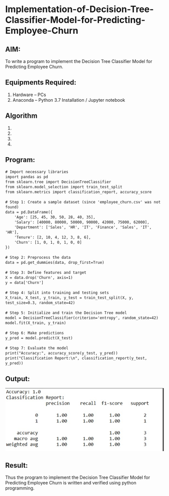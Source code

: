 # Implementation-of-Decision-Tree-Classifier-Model-for-Predicting-Employee-Churn

## AIM:
To write a program to implement the Decision Tree Classifier Model for Predicting Employee Churn.

## Equipments Required:
1. Hardware – PCs
2. Anaconda – Python 3.7 Installation / Jupyter notebook

## Algorithm
1. 
2. 
3. 
4. 

## Program:
```
# Import necessary libraries
import pandas as pd
from sklearn.tree import DecisionTreeClassifier
from sklearn.model_selection import train_test_split
from sklearn.metrics import classification_report, accuracy_score

# Step 1: Create a sample dataset (since 'employee_churn.csv' was not found)
data = pd.DataFrame({
    'Age': [25, 45, 30, 50, 28, 40, 35],
    'Salary': [40000, 80000, 50000, 90000, 42000, 75000, 62000],
    'Department': ['Sales', 'HR', 'IT', 'Finance', 'Sales', 'IT', 'HR'],
    'Tenure': [2, 10, 4, 12, 3, 8, 6],
    'Churn': [1, 0, 1, 0, 1, 0, 0]
})

# Step 2: Preprocess the data
data = pd.get_dummies(data, drop_first=True)

# Step 3: Define features and target
X = data.drop('Churn', axis=1)
y = data['Churn']

# Step 4: Split into training and testing sets
X_train, X_test, y_train, y_test = train_test_split(X, y, test_size=0.3, random_state=42)

# Step 5: Initialize and train the Decision Tree model
model = DecisionTreeClassifier(criterion='entropy', random_state=42)
model.fit(X_train, y_train)

# Step 6: Make predictions
y_pred = model.predict(X_test)

# Step 7: Evaluate the model
print("Accuracy:", accuracy_score(y_test, y_pred))
print("Classification Report:\n", classification_report(y_test, y_pred))
```

## Output:
![alt text](<Screenshot 2025-10-07 013128.png>)


## Result:
Thus the program to implement the  Decision Tree Classifier Model for Predicting Employee Churn is written and verified using python programming.
